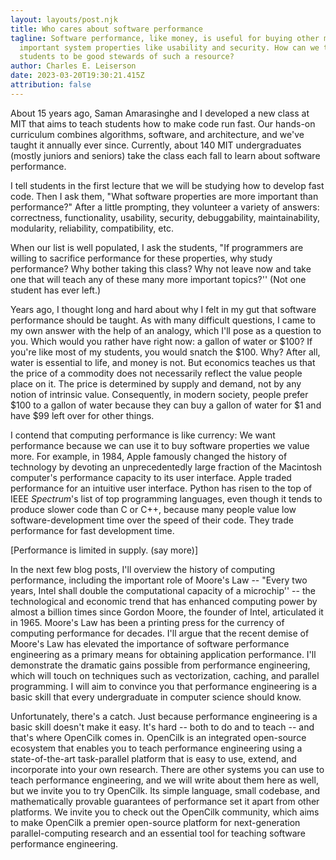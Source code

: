 ```yaml
---
layout: layouts/post.njk
title: Who cares about software performance
tagline: Software performance, like money, is useful for buying other more
  important system properties like usability and security. How can we teach
  students to be good stewards of such a resource?
author: Charles E. Leiserson
date: 2023-03-20T19:30:21.415Z
attribution: false
---
```

About 15 years ago, Saman Amarasinghe and I developed a new class at MIT that aims to teach students how to make code run fast. Our hands-on curriculum combines algorithms, software, and architecture, and we've taught it annually ever since.  Currently, about 140 MIT undergraduates (mostly juniors and seniors) take the class each fall to learn about software performance.

I tell students in the first lecture that we will be studying how to develop fast code.  Then I ask them, "What software properties are more important than performance?"  After a little prompting, they volunteer a variety of answers: 
correctness, 
functionality,
usability,
security,
debuggability,
maintainability,
modularity,
reliability,
compatibility, etc.

When our list is well populated, I ask the students, "If programmers are willing to sacrifice performance for these properties, why study performance? Why bother taking this class? Why not leave now and take one that will teach any of these many more important topics?'' (Not one student has ever left.)

Years ago, I thought long and hard about why I felt in my gut that software performance should be taught.  As with many difficult questions, I came to my own answer with the help of an analogy, which I'll pose as a question to you.  Which would you rather have right now: a gallon of water or $100?  If you're like most of my students, you would snatch the $100.  Why?  After all, water is essential to life, and money is not.  But economics teaches us that the price of a commodity does not necessarily reflect the value people place on it.  The price is determined by supply and demand, not by any notion of intrinsic value.  Consequently, in modern society, people prefer $100 to a gallon of water because they can buy a gallon of water for $1 and have $99 left over for other things.

I contend that computing performance is like currency:  We want performance because we can use it to buy software properties we value more.  For example, in 1984, Apple famously changed the history of technology by devoting an unprecedentedly large fraction of the Macintosh computer's performance capacity to its user interface.  Apple traded performance for an intuitive user interface.  Python has risen to the top of IEEE *Spectrum*'s list of top programming languages, even though it tends to produce slower code than C or C++, because many people value low software-development time over the speed of their code.  They trade performance for fast development time.  

\[Performance is limited in supply. (say more)]

In the next few blog posts, I'll overview the history of computing performance, including the important role of Moore's Law -- "Every two years, Intel shall double the computational capacity of a microchip'' -- the technological and economic trend that has enhanced computing power by almost a billion times since Gordon Moore, the founder of Intel, articulated it in 1965.  Moore's Law has been a printing press for the currency of computing performance for decades.  I'll argue that the recent demise of Moore's Law has elevated the importance of software performance engineering as a primary means for obtaining application performance.  I'll demonstrate the dramatic gains possible from performance engineering, which will touch on techniques such as vectorization, caching, and parallel programming.  I will aim to convince you that performance engineering is a basic skill that every undergraduate in computer science should know.

Unfortunately, there's a catch. 
Just because performance engineering is a basic skill doesn't make it easy.
It's hard -- both to do and to teach -- and that's where OpenCilk comes in.
OpenCilk is an integrated open-source ecosystem that enables you to teach performance engineering using a state-of-the-art task-parallel platform that is easy to use, extend, and incorporate into your own research.
There are other systems you can use to teach performance engineering, 
and we will write about them here as well,
but we invite you to try OpenCilk.
Its simple language, small codebase, and mathematically provable guarantees of performance set it apart from other platforms.
We invite you to check out the OpenCilk community, which aims to make OpenCilk a premier open-source platform for next-generation parallel-computing research and an essential tool for teaching software performance engineering.